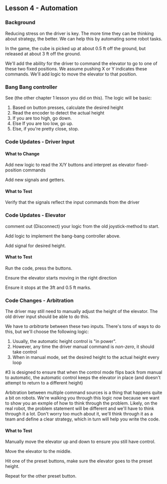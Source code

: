 ## Lesson 4 - Automation

### Background

Reducing stress on the driver is key. The more time they can be thinking about strategy, the better. We can help this by automating some robot tasks.

In the game, the cube is picked up at about 0.5 ft off the ground, but released at about 3 ft off the ground. 

We'll add the ability for the driver to command the elevator to go to one of these two fixed positions. We assume pushing X or Y indicates these commands. We'll add logic to move the elevator to that position.

### Bang Bang controller

See (the other chapter 1 lesson you did on this). The logic will be basic:

1) Based on button presses, calculate the desired height
2) Read the encoder to detect the actual height
3) If you are too high, go down.
4) Else If you are too low, go up.
5) Else, if you're pretty close, stop.

### Code Updates - Driver Input

#### What to Change

Add new logic to read the X/Y buttons and interpret as elevator fixed-position commands

Add new signals and getters.

#### What to Test

Verify that the signals reflect the input commands from the driver

### Code Updates - Elevator

comment out (Disconnect) your logic from the old joystick-method to start.

Add logic to implement the bang-bang controller above.

Add signal for desired height.

#### What to Test

Run the code, press the buttons.

Ensure the elevator starts moving in the right direction

Ensure it stops at the 3ft and 0.5 ft marks.

### Code Changes - Arbitration

The driver may still need to manually adjust the height of the elevator. The old driver input should be able to do this.

We have to _arbitrarte_ between these two inputs. There's tons of ways to do this, but we'll choose the following logic:

1) Usually, the automatic height control is "in power".
2) However, any time the driver manual command is _non-zero_, it should take control
3) When in manual mode, set the desired height to the actual height every loop

#3 is designed to ensure that when the control mode flips back from manual to automatic, the automatic control keeps the elevator in place (and doesn't attempt to return to a different height)

Arbitration between multiple command sources is a thing that happens quite a bit on robots. We're walking you through this logic now because we want to show you an exmple of how to think through the problem. Likely, on the real robot, the problem statement will be different and we'll have to think through it a lot. Don't worry too much about it, we'll think through it as a team and define a clear strategy, which in turn will help you write the code.

#### What to Test

Manually move the elevator up and down to ensure you still have control. 

Move the elevator to the middle. 

Hit one of the preset buttons, make sure the elevator goes to the preset height.

Repeat for the other preset button.

